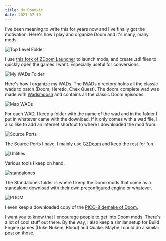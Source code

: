```yaml
---
title: My Doomkit
date: 2021-07-19
---
```


I've been meaning to write this for years now and I've finally got the motivation. Here's how I play and organize Doom and it's many, many mods.

![Top Level Folder](/pics/doomkit.png)

I use [this fork of ZDoom Launcher](https://github.com/lcferrum/qzdl) to launch mods, and create .zdl files to quickly open the games I want. Especially useful for conversions.

![My WADs Folder](/pics/wads.png)

Here's how I organize my WADs. The IWADs directory holds all the classic wads to patch (Doom, Heretic, Chex Quest). The doom_complete wad was made with [Wadsmoosh](https://jp.itch.io/wadsmoosh) and contains all the classic Doom episodes.

![Map WADs](/pics/map_wads.png)

For each WAD, I keep a folder with the name of the wad and in the folder I put in whatever came with the download. If it only comes with a wad file, I also like to add an internet shortcut to where I downloaded the mod from.

![Source Ports](/pics/sourcep.png)

The Source Ports I have. I mainly use [GZDoom](https://www.zdoom.org/index) and keep the rest for fun.

![Utilities](/pics/doom_util.png)

Various tools I keep on hand.

![standalones](/pics/standalones.png)

The Standalones folder is where I keep the Doom mods that come as a standalone download with their own preconfigured engine or whatever.

![POOM](/pics/poom.png)

I even keep a downloaded copy of the [PICO-8 demake of Doom.](https://freds72.itch.io/poom)

I want you to know that I encourage people to get into Doom mods. There's a lot of cool stuff out there. By the way, I also keep a similar setup for Build Engine games (Duke Nukem, Blood) and Quake. Maybe I could do a similar post on those.
